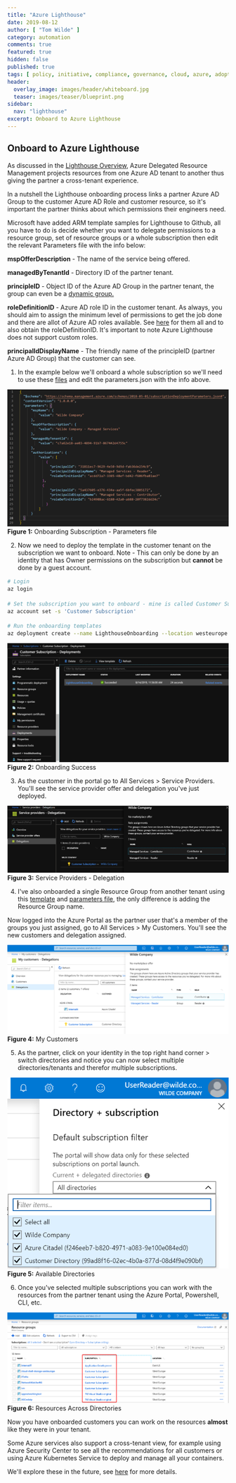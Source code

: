 ```yaml
---
title: "Azure Lighthouse"
date: 2019-08-12
author: [ "Tom Wilde" ]
category: automation
comments: true
featured: true
hidden: false
published: true
tags: [ policy, initiative, compliance, governance, cloud, azure, adoption, framework, lighthouse ]
header:
  overlay_image: images/header/whiteboard.jpg
  teaser: images/teaser/blueprint.png
sidebar:
  nav: "lighthouse"
excerpt: Onboard to Azure Lighthouse
---
```


## Onboard to Azure Lighthouse

As discussed in the [Lighthouse Overview](https://azurecitadel.com/automation/lighthouse/), Azure Delegated Resource Management projects resources from one Azure AD tenant to another thus giving the partner a cross-tenant experience.

In a nutshell the Lighthouse onboarding process links a partner Azure AD Group to the customer Azure AD Role and customer resource,  so it's important the partner thinks about which permissions their engineers need. 

Microsoft have added ARM template samples for Lighthouse to Github, all you have to do is decide whether you want to delegate permissions to a resource group, set of resource groups or a whole subscription then edit the relevant Parameters file with the info below:

**mspOfferDescription** - The name of the service being offered.

**managedByTenantId** - Directory ID of the partner tenant.  

**principleID** - Object ID of the Azure AD Group in the partner tenant, the group can even be a [dynamic group.](https://docs.microsoft.com/en-us/azure/active-directory/users-groups-roles/groups-dynamic-tutorial)

**roleDefinitionID** - Azure AD role ID in the customer tenant. As always, you should aim to assign the minimum level of permissions to get the job done and there are allot of Azure AD roles available. See [here](https://docs.microsoft.com/en-us/azure/active-directory/users-groups-roles/directory-assign-admin-roles) for them all and to also obtain the roleDefinitionID. It's important to note Azure Lighthouse does not support custom roles.

**principalIdDisplayName** - The friendly name of the principleID (partner Azure AD Group) that the customer can see.


1. In the example below we'll onboard a whole subscription so we'll need to use these [files](https://github.com/Azure/Azure-Lighthouse-samples/tree/master/Azure-Delegated-Resource-Management/templates/delegated-resource-management) and edit the parameters.json with the info above.

![Onboarding Subscription - Parameters file](/automation/lighthouse/lighthouse-deploy-sub-parameters.png)
**Figure 1:** Onboarding Subscription - Parameters file

2. Now we need to deploy the template in the customer tenant on the subscription we want to onboard. Note - This can only be done by an identity that has Owner permissions on the subscription but **cannot** be done by a guest account. 

```bash
# Login
az login

# Set the subscription you want to onboard - mine is called Customer Subscription'
az account set -s 'Customer Subscription'

# Run the onboarding templates
az deployment create --name LighthouseOnboarding --location westeurope --template-file delegatedResourceManagement.json --parameters delegatedResourceManagement.parameters.json
```

![Onboarding Subscription - Success](/automation/lighthouse/lighthouse-deploy-sub-success.png)
**Figure 2:** Onboarding Success

3. As the customer in the portal go to All Services > Service Providers. You'll see the service provider offer and delegation you've just deployed.

![Service Providers - Delegation](/automation/lighthouse/lighthouse-service-providers.png)
**Figure 3:** Service Providers - Delegation

4. I've also onboarded a single Resource Group from another tenant using this [template](https://github.com/Azure/Azure-Lighthouse-samples/blob/master/Azure-Delegated-Resource-Management/templates/rg-delegated-resource-management/rgDelegatedResourceManagement.json) and [parameters file](https://github.com/Azure/Azure-Lighthouse-samples/blob/master/Azure-Delegated-Resource-Management/templates/rg-delegated-resource-management/rgDelegatedResourceManagement.parameters.json), the only difference is adding the Resource Group name. 

Now logged into the Azure Portal as the partner user that's a member of the groups you just assigned, go to All Services > My Customers. You'll see the new customers and delegation assigned.

![My Customers](/automation/lighthouse/lighthouse-mycustomers.png)
**Figure 4:** My Customers


5. As the partner, click on your identity in the top right hand corner > switch directories and notice you can now select multiple directories/tenants and therefor multiple subscriptions.

![Available Directories](/automation/lighthouse/lighthouse-available-directories.png)
**Figure 5:** Available Directories

6. Once you've selected multiple subscriptions you can work with the resources from the partner tenant using the Azure Portal, Powershell, CLI, etc.

![Resources Across Directories](/automation/lighthouse/lighthouse-resources.png)
**Figure 6:** Resources Across Directories


Now you have onboarded customers you can work on the resources **almost** like they were in your tenant.  

Some Azure services also support a cross-tenant view, for example using Azure Security Center to see all the recommendations for all customers or using Azure Kubernetes Service to deploy and manage all your containers.

We'll explore these in the future, see [here](https://docs.microsoft.com/en-us/azure/lighthouse/concepts/cross-tenant-management-experience) for more details.